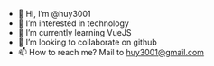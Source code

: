 - 👋 Hi, I’m @huy3001
- 👀 I’m interested in technology
- 🌱 I’m currently learning VueJS
- 💞️ I’m looking to collaborate on github
- 📫 How to reach me? Mail to huy3001@gmail.com

<!---
huy3001/huy3001 is a ✨ special ✨ repository because its `README.md` (this file) appears on your GitHub profile.
You can click the Preview link to take a look at your changes.
--->
